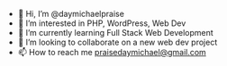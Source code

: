 - 👋 Hi, I’m @daymichaelpraise
- 👀 I’m interested in PHP, WordPress, Web Dev
- 🌱 I’m currently learning Full Stack Web Development
- 💞️ I’m looking to collaborate on a new web dev project
- 📫 How to reach me praisedaymichael@gmail.com

<!---
daymichaelpraise/daymichaelpraise is a ✨ special ✨ repository because its `README.md` (this file) appears on your GitHub profile.
You can click the Preview link to take a look at your changes.
--->
